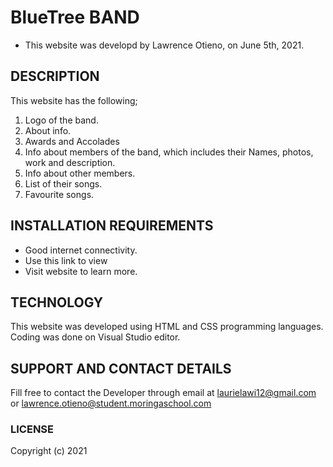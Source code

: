 # BlueTree BAND

* This website was developd by Lawrence Otieno, on June 5th, 2021.


## DESCRIPTION
This website has the following;
1. Logo of the band.
2. About info. 
3. Awards and Accolades
4. Info about members of the band, which includes their Names, photos, work and description.
5. Info about other members.
6. List of their songs.
7. Favourite songs.


## INSTALLATION REQUIREMENTS
* Good internet connectivity.
* Use this link to view 
* Visit website to learn more.


## TECHNOLOGY
This website was developed using HTML and CSS programming languages. Coding was done on Visual Studio editor.


## SUPPORT AND CONTACT DETAILS
Fill free to contact the Developer through email at laurielawi12@gmail.com or  lawrence.otieno@student.moringaschool.com


### LICENSE


Copyright (c) 2021
